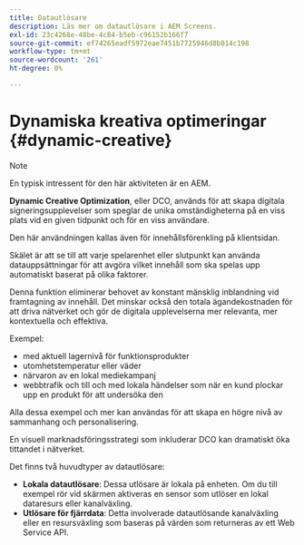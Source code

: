 ```yaml
---
title: Datautlösare
description: Läs mer om datautlösare i AEM Screens.
exl-id: 23c4268e-48be-4c84-b5eb-c96152b166f7
source-git-commit: ef74265eadf5972eae7451b7725946d8b014c198
workflow-type: tm+mt
source-wordcount: '261'
ht-degree: 0%

---
```


# Dynamiska kreativa optimeringar {#dynamic-creative}

>[!NOTE]
>
>En typisk intressent för den här aktiviteten är en AEM.

**Dynamic Creative Optimization**, eller DCO, används för att skapa digitala signeringsupplevelser som speglar de unika omständigheterna på en viss plats vid en given tidpunkt och för en viss användare.

Den här användningen kallas även för innehållsförenkling på klientsidan.

Skälet är att se till att varje spelarenhet eller slutpunkt kan använda datauppsättningar för att avgöra vilket innehåll som ska spelas upp automatiskt baserat på olika faktorer.

Denna funktion eliminerar behovet av konstant mänsklig inblandning vid framtagning av innehåll. Det minskar också den totala ägandekostnaden för att driva nätverket och gör de digitala upplevelserna mer relevanta, mer kontextuella och effektiva.

Exempel:

* med aktuell lagernivå för funktionsprodukter
* utomhetstemperatur eller väder
* närvaron av en lokal mediekampanj
* webbtrafik och till och med lokala händelser som när en kund plockar upp en produkt för att undersöka den

Alla dessa exempel och mer kan användas för att skapa en högre nivå av sammanhang och personalisering.

En visuell marknadsföringsstrategi som inkluderar DCO kan dramatiskt öka tittandet i nätverket.

Det finns två huvudtyper av datautlösare:

* **Lokala datautlösare**: Dessa utlösare är lokala på enheten. Om du till exempel rör vid skärmen aktiveras en sensor som utlöser en lokal dataresurs eller kanalväxling.
* **Utlösare för fjärrdata**: Detta involverade datautlösande kanalväxling eller en resursväxling som baseras på värden som returneras av ett Web Service API.
